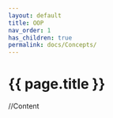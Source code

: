 ```yaml
---
layout: default
title: OOP
nav_order: 1
has_children: true
permalink: docs/Concepts/
---
```


{{ page.title }}
======================

//Content